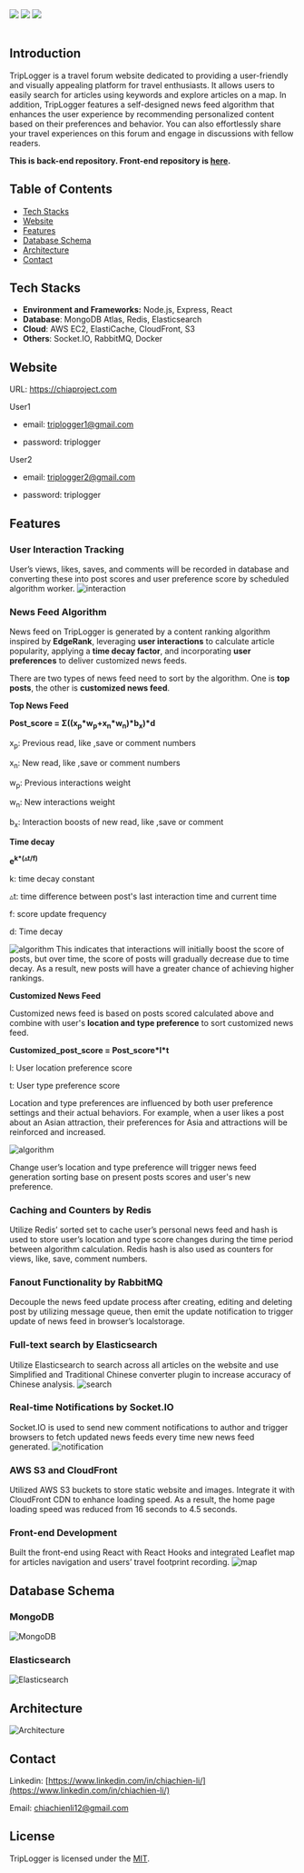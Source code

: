 <div>
   <img src="https://img.shields.io/badge/license-MIT-green">
   <img src="https://img.shields.io/badge/release-v1.0.0-blue">
   <img src="https://img.shields.io/github/last-commit/jiachien1206/TripLogger_Backend?color=orange&logoColor=orange">
</div>
<br>

## Introduction

TripLogger is a travel forum website dedicated to providing a user-friendly and visually appealing platform for travel enthusiasts. It allows users to easily search for articles using keywords and explore articles on a map. In addition, TripLogger features a self-designed news feed algorithm that enhances the user experience by recommending personalized content based on their preferences and behavior. You can also effortlessly share your travel experiences on this forum and engage in discussions with fellow readers.

**This is back-end repository. Front-end repository is [here](https://github.com/jiachien1206/TripLogger_Frontend).**

## Table of Contents

-   [Tech Stacks](#tech-stacks)
-   [Website](#website)
-   [Features](#features)
-   [Database Schema](#database-schema)
-   [Architecture](#architecture)
-   [Contact](#contact)

## Tech Stacks

-   **Environment and Frameworks:** Node.js, Express, React
-   **Database**: MongoDB Atlas, Redis, Elasticsearch
-   **Cloud**: AWS EC2, ElastiCache, CloudFront, S3
-   **Others**: Socket.IO, RabbitMQ, Docker

## Website

URL: https://chiaproject.com

User1

-   email: triplogger1@gmail.com

-   password: triplogger

User2

-   email: triplogger2@gmail.com

-   password: triplogger

## Features

### User Interaction Tracking

User’s views, likes, saves, and comments will be recorded in database and converting these into post scores and user preference score by scheduled algorithm worker.
![interaction](https://triplogger.s3.ap-northeast-1.amazonaws.com/readme/interaction.gif)

### News Feed Algorithm

News feed on TripLogger is generated by a content ranking algorithm inspired by **EdgeRank**,
leveraging **user interactions** to calculate article popularity, applying a **time decay factor**, and
incorporating **user preferences** to deliver customized news feeds.

There are two types of news feed need to sort by the algorithm. One is **top posts**, the other is **customized news feed**.

**Top News Feed**

**Post_score = Σ((x<sub>p</sub>\*w<sub>p</sub>+x<sub>n</sub>\*w<sub>n</sub>)\*b<sub>x</sub>)\*d**

x<sub>p</sub>: Previous read, like ,save or comment numbers

x<sub>n</sub>: New read, like ,save or comment numbers

w<sub>p</sub>: Previous interactions weight

w<sub>n</sub>: New interactions weight

b<sub>x</sub>: Interaction boosts of new read, like ,save or comment

**Time decay**

**e<sup>k\*(▵t/f)</sup>**

k: time decay constant

▵t: time difference between post's last interaction time and current time

f: score update frequency

d: Time decay

![algorithm](https://triplogger.s3.ap-northeast-1.amazonaws.com/readme/algo_demo.gif)
This indicates that interactions will initially boost the score of posts, but over time, the score of posts will gradually decrease due to time decay. As a result, new posts will have a greater chance of achieving higher rankings.

**Customized News Feed**

Customized news feed is based on posts scored calculated above and combine with user's **location and type preference** to sort customized news feed.

**Customized_post_score = Post_score\*l\*t**

l: User location preference score

t: User type preference score

Location and type preferences are influenced by both user preference settings and their actual behaviors. For example, when a user likes a post about an Asian attraction, their preferences for Asia and attractions will be reinforced and increased.

![algorithm](https://triplogger.s3.ap-northeast-1.amazonaws.com/readme/algo7.gif)

Change user’s location and type preference will trigger news feed generation sorting base on present posts scores and user's new preference.

### Caching and Counters by Redis

Utilize Redis’ sorted set to cache user’s personal news feed and hash is used to store user’s location and type score changes during the time period between algorithm calculation. Redis hash is also used as counters for views, like, save, comment numbers.

### Fanout Functionality by RabbitMQ

Decouple the news feed update process after creating, editing and deleting post by utilizing message queue, then emit the update notification to trigger update of news feed in browser’s localstorage.

### Full-text search by Elasticsearch

Utilize Elasticsearch to search across all articles on the website and use Simplified and Traditional Chinese converter plugin to increase accuracy of Chinese analysis.
![search](https://triplogger.s3.ap-northeast-1.amazonaws.com/readme/search.gif)

### Real-time Notifications by Socket.IO

Socket.IO is used to send new comment notifications to author and trigger browsers to fetch updated news feeds every time new news feed generated.
![notification](https://triplogger.s3.ap-northeast-1.amazonaws.com/readme/notification.gif)

### AWS S3 and CloudFront

Utilized AWS S3 buckets to store static website and images. Integrate it with CloudFront CDN to enhance loading speed. As a result, the home page loading speed was reduced from 16 seconds to 4.5 seconds.

### Front-end Development

Built the front-end using React with React Hooks and integrated Leaflet map for articles navigation and users’ travel footprint recording.
![map](https://triplogger.s3.ap-northeast-1.amazonaws.com/readme/map3.gif)

## Database Schema

### MongoDB

![MongoDB](https://triplogger.s3.ap-northeast-1.amazonaws.com/readme/mongodb.png)

### Elasticsearch

![Elasticsearch](https://triplogger.s3.ap-northeast-1.amazonaws.com/readme/es.png)

## **Architecture**

![Architecture](https://triplogger.s3.ap-northeast-1.amazonaws.com/readme/architecture.png)

## Contact

Linkedin: [https://www.linkedin.com/in/chiachien-li/](https://www.linkedin.com/in/chiachien-li/)

Email: [chiachienli12@gmail.com](mailto:chiachienli12@gmail.com)

## License

TripLogger is licensed under the [MIT](./LICENSE).
